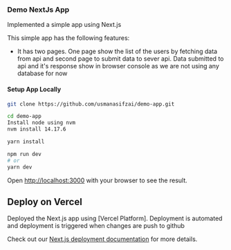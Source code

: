 ### Demo NextJs App
Implemented a simple app using Next.js

This simple app has the following features:
- It has two pages. One page show the list of the users by fetching data from api and second page to submit data to sever api. Data submitted to api and it's response show in browser console as we are not using any database for now

#### Setup App Locally

```bash
git clone https://github.com/usmanasifzai/demo-app.git

cd demo-app
Install node using nvm
nvm install 14.17.6

yarn install

npm run dev
# or
yarn dev
```

Open [http://localhost:3000](http://localhost:3000) with your browser to see the result.

## Deploy on Vercel
Deployed the  Next.js app using [Vercel Platform]. Deployment is automated and deployment is triggered when changes are push to github

Check out our [Next.js deployment documentation](https://nextjs.org/docs/deployment) for more details.
